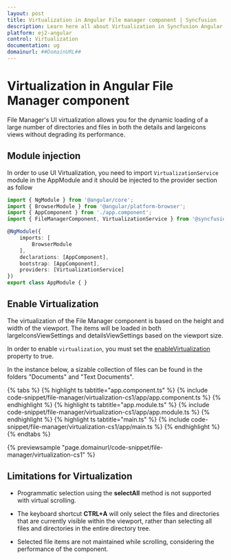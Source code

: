 ```yaml
---
layout: post
title: Virtualization in Angular File manager component | Syncfusion
description: Learn here all about Virtualization in Syncfusion Angular File manager component of Syncfusion Essential JS 2 and more.
platform: ej2-angular
control: Virtualization 
documentation: ug
domainurl: ##DomainURL##
---
```


# Virtualization in Angular File Manager component

File Manager's UI virtualization allows you for the dynamic loading of a large number of directories and files in both the details and largeicons views without degrading its performance.

## Module injection

In order to use UI Virtualization, you need to import `VirtualizationService` module in the AppModule and it should be injected to the provider section as follow 

```typescript
import { NgModule } from '@angular/core';
import { BrowserModule } from '@angular/platform-browser';
import { AppComponent } from './app.component';
import { FileManagerComponent, VirtualizationService } from '@syncfusion/ej2-angular-filemanager';

@NgModule({
    imports: [
        BrowserModule
    ],
    declarations: [AppComponent],
    bootstrap: [AppComponent],
    providers: [VirtualizationService]
})
export class AppModule { }

``` 

## Enable Virtualization

The virtualization of the File Manager component is based on the height and width of the viewport. The items will be loaded in both largeIconsViewSettings and detailsViewSettings based on the viewport size.

In order to enable `virtualization`, you must set the [enableVirtualization](https://ej2.syncfusion.com/angular/documentation/api/file-manager/#enablevirtualization) property to true.

In the instance below, a sizable collection of files can be found in the folders "Documents" and "Text Documents".

{% tabs %}
{% highlight ts tabtitle="app.component.ts" %}
{% include code-snippet/file-manager/virtualization-cs1/app/app.component.ts %}
{% endhighlight %}
{% highlight ts tabtitle="app.module.ts" %}
{% include code-snippet/file-manager/virtualization-cs1/app/app.module.ts %}
{% endhighlight %}
{% highlight ts tabtitle="main.ts" %}
{% include code-snippet/file-manager/virtualization-cs1/app/main.ts %}
{% endhighlight %}
{% endtabs %}

{% previewsample "page.domainurl/code-snippet/file-manager/virtualization-cs1" %}

## Limitations for Virtualization

* Programmatic selection using the **selectAll** method is not supported with virtual scrolling.

* The keyboard shortcut **CTRL+A** will only select the files and directories that are currently visible within the viewport, rather than selecting all files and directories in the entire directory tree.

* Selected file items are not maintained while scrolling, considering the performance of the component.